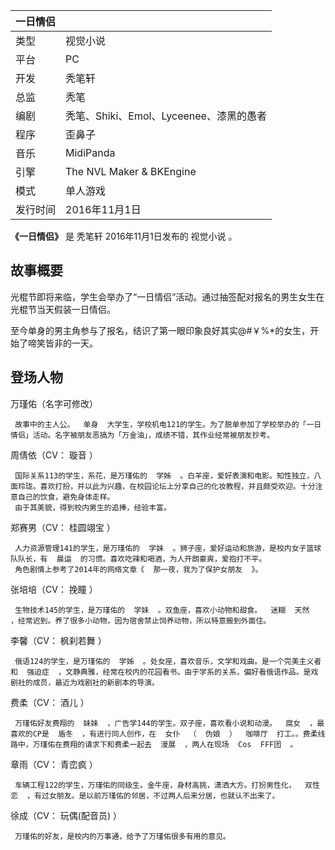|  一日情侣  ||
|---|---|
|类型  |  视觉小说   |
|平台  |  PC   |
|开发  |  秃笔轩   |
|总监  |  秃笔   |
|编剧  |  秃笔、Shiki、Emol、Lyceenee、漆黑的愚者   |
|程序  |  歪鼻子   |
|音乐  |  MidiPanda   |
|引擎  |  The NVL Maker  & BKEngine   |
|模式  |  单人游戏   |
|发行时间  |  2016年11月1日   |
  
**《一日情侣》** 是  秃笔轩  2016年11月1日发布的  视觉小说  。

##  故事概要

光棍节即将来临，学生会举办了“一日情侣”活动。通过抽签配对报名的男生女生在光棍节当天假装一日情侣。

至今单身的男主角参与了报名，结识了第一眼印象良好其实@#￥%*的女生，开始了啼笑皆非的一天。

##  登场人物

万瑾佑（名字可修改）

     故事中的主人公。  单身  大学生，学校机电121的学生。为了脱单参加了学校举办的「一日情侣」活动。名字被朋友恶搞为「万金油」，成绩不错，其作业经常被朋友抄考。 

周倩依（CV：  璇音  ）

     国际关系113的学生，系花，是万瑾佑的  学姊  。白羊座，爱好表演和电影。知性独立，八面玲珑。喜欢打扮，并以此为兴趣，在校园论坛上分享自己的化妆教程，并且颇受欢迎。十分注意自己的饮食，避免身体走样。 
     由于其美貌，得到校内男生的追捧，经验丰富。 

郑赛男（CV：  桂圆翊宝  ）

     人力资源管理141的学生，是万瑾佑的  学妹  。狮子座，爱好运动和旅游，是校内女子篮球队队长，有  晨运  的习惯。喜欢吃辣和喝酒，为人开朗豪爽，爱抱打不平。 
     角色剧情上参考了2014年的网络文章《  那一夜，我为了保护女朋友  》。 

张培培（CV：  挽瞳  ）

     生物技术145的学生，是万瑾佑的  学妹  。双鱼座，喜欢小动物和甜食。  迷糊  天然  ，经常迟到。养了很多小动物，因为宿舍禁止饲养动物，所以特意搬到外面住。 

李馨（CV：  枫刹若舞  ）

     俄语124的学生，是万瑾佑的  学姊  。处女座，喜欢音乐，文学和戏曲。是一个完美主义者和  强迫症  ，文静典雅，经常在校内的花园看书。由于学系的关系，偏好看俄语作品。是戏剧社的成员，最近为戏剧社的新剧本的导演。 

费柔（CV：  酒儿  ）

     万瑾佑好友费翔的  妹妹  ，广告学144的学生。双子座，喜欢看小说和动漫。  腐女  ，最喜欢的CP是  盾冬  ，有进行同人创作，在  女仆  （  伪娘  ）  咖啡厅  打工。。费柔线路中，万瑾佑在费翔的请求下和费柔一起去  漫展  ，两人在现场  Cos  FFF团  。 

章雨（CV：  青峦疯  ）

     车辆工程122的学生，万瑾佑的同级生。金牛座，身材高挑，潇洒大方。打扮男性化，  双性恋  ，有过女朋友。是以前万瑾佑的邻居，不过两人后来分居，也就认不出来了。 

徐成（CV：  玩偶(配音员)  ）

     万瑾佑的好友，是校内的万事通，给予了万瑾佑很多有用的意见。 